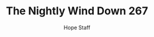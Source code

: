 ---
image: /assets/img/nwd/267_nwd_romans_13_8_b_erv.png
title: The Nightly Wind Down 267
number: 267
categories:
  - The Nightly Wind Down
author: Hope Staff
notes: The Nightly Wind Down 267
embed: >-
  EMBED_GOES_HERE
transcript: >-
  SOME LINES OF TEXT START HERE
---